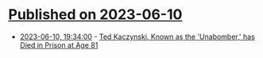 # [Published on 2023-06-10](index.md)

* [2023-06-10, 19:34:00](https://yro.slashdot.org/story/23/06/10/1915238/ted-kaczynski-known-as-the-unabomber-has-died-in-prison-at-age-81?utm_source=rss1.0mainlinkanon&utm_medium=feed) - [Ted Kaczynski, Known as the 'Unabomber,' has Died in Prison at Age 81](https://yro.slashdot.org/story/23/06/10/1915238/ted-kaczynski-known-as-the-unabomber-has-died-in-prison-at-age-81?utm_source=rss1.0mainlinkanon&utm_medium=feed)

